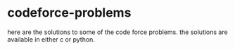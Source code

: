 # codeforce-problems
here are the solutions to some of the code force problems. the solutions are available in either c or python.
